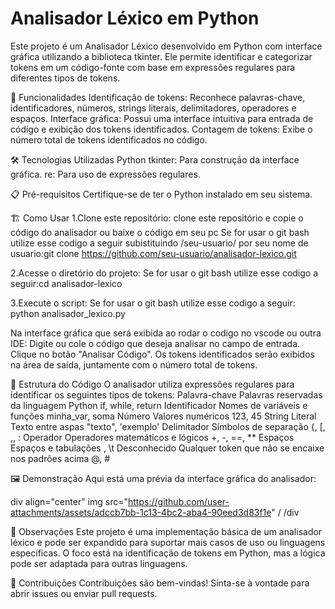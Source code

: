 # Analisador Léxico em Python
Este projeto é um Analisador Léxico desenvolvido em Python com interface gráfica utilizando a biblioteca tkinter. Ele permite identificar e categorizar tokens em um código-fonte com base em expressões regulares para diferentes tipos de tokens.

🚀 Funcionalidades
Identificação de tokens: Reconhece palavras-chave, identificadores, números, strings literais, delimitadores, operadores e espaços.
Interface gráfica: Possui uma interface intuitiva para entrada de código e exibição dos tokens identificados.
Contagem de tokens: Exibe o número total de tokens identificados no código.

🛠️ Tecnologias Utilizadas
Python 
tkinter: Para construção da interface gráfica.
re: Para uso de expressões regulares.

📋 Pré-requisitos
Certifique-se de ter o Python instalado em seu sistema. 

🏗️ Como Usar
1.Clone este repositório:
clone este repositório e copie o código do analisador ou baixe o código em seu pc
Se for usar o git bash
utilize esse codigo a seguir subistituindo /seu-usuario/ por seu nome de usuario:git clone https://github.com/seu-usuario/analisador-lexico.git

2.Acesse o diretório do projeto:
Se for usar o git bash utilize esse codigo a seguir:cd analisador-lexico

3.Execute o script:
Se for usar o git bash utilize esse codigo a seguir: python analisador_lexico.py

Na interface gráfica que será exibida ao rodar o codigo no vscode ou outra IDE:
Digite ou cole o código que deseja analisar no campo de entrada.
Clique no botão "Analisar Código".
Os tokens identificados serão exibidos na área de saída, juntamente com o número total de tokens.

📖 Estrutura do Código
O analisador utiliza expressões regulares para identificar os seguintes tipos de tokens:
Palavra-chave	Palavras reservadas da linguagem Python	if, while, return
Identificador	Nomes de variáveis e funções	minha_var, soma
Número	Valores numéricos	123, 45
String Literal	Texto entre aspas	"texto", 'exemplo'
Delimitador	Símbolos de separação	{, [, ,, :
Operador	Operadores matemáticos e lógicos	+, -, ==, **
Espaços	Espaços e tabulações	, \t
Desconhecido	Qualquer token que não se encaixe nos padrões acima	@, #

🖼️ Demonstração
Aqui está uma prévia da interface gráfica do analisador:

div align="center"
img src="https://github.com/user-attachments/assets/adccb7bb-1c13-4bc2-aba4-90eed3d83f1e" /
/div

📌 Observações
Este projeto é uma implementação básica de um analisador léxico e pode ser expandido para suportar mais casos de uso ou linguagens específicas.
O foco está na identificação de tokens em Python, mas a lógica pode ser adaptada para outras linguagens.

🤝 Contribuições
Contribuições são bem-vindas! Sinta-se à vontade para abrir issues ou enviar pull requests.
